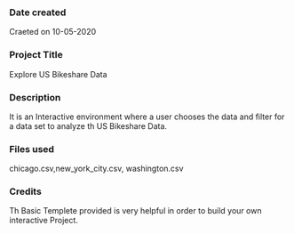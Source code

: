 ### Date created
Craeted on 10-05-2020

### Project Title
Explore US Bikeshare Data

### Description
It is an Interactive environment where a user chooses the data and filter for a data set to analyze th US Bikeshare Data.

### Files used
chicago.csv,new_york_city.csv, washington.csv

### Credits
Th Basic Templete provided is very helpful in order to build your own interactive Project.

